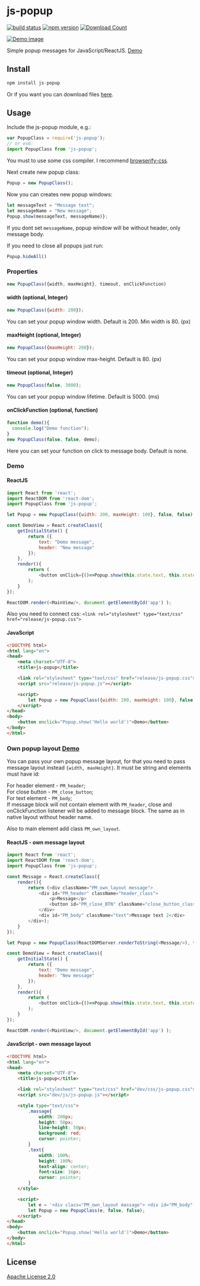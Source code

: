 # js-popup
[![build status](https://travis-ci.org/exelban/js-popup.svg?branch=master)](https://travis-ci.org/exelban/js-popup)
[![npm version](https://badge.fury.io/js/js-popup.svg)](http://www.npmjs.com/package/js-popup)
[![Download Count](https://img.shields.io/npm/dm/js-popup.svg)](http://www.npmjs.com/package/js-popup)

[![Demo image](https://s3.eu-central-1.amazonaws.com/js-popup/js-popup.gif)](https://exelban.github.io/js-popup)

Simple popup messages for JavaScript/ReactJS. [Demo](https://exelban.github.io/js-popup/)

## Install
```javascript
npm install js-popup
```
Or if you want you can download files [here](https://github.com/exelban/js-popup/releases).

## Usage
Include the js-popup module, e.g.:
```javascript
var PopupClass = require('js-popup');
// or es6:
import PopupClass from 'js-popup';
```
You must to use some css compiler.
I recommend [browserify-css](https://github.com/cheton/browserify-css).

Next create new popup class:
```javascript
Popup = new PopupClass();
```

Now you can creates new popup windows:
```javascript
let messageText = "Message text";
let messageName = "New message";
Popup.show(messageText, messageName)};
```
If you dont set ```messageName```, popup window will be without header, only message body.

If you need to close all popups just run:
```javascript
Popup.hideAll()
```

### Properties
 ```javascript
new PopupClass({width, maxHeight}, timeout, onClickFunction)
```

#### width (optional, Integer)
```javascript
new PopupClass({width: 200});
```
You can set your popup window width. Default is 200. Min width is 80. (px)

#### maxHeight (optional, Integer)
```javascript
new PopupClass({maxHeight: 200});
```
You can set your popup window max-height. Default is 80. (px)

#### timeout (optional, Integer)
```javascript
new PopupClass(false, 3000);
```
You can set your popup window lifetime. Default is 5000. (ms)

#### onClickFunction (optional, function)
```javascript
function demo(){
  console.log("Demo function");
}
new PopupClass(false, false, demo);
```
Here you can set your function on click to message body. Default is none.

### Demo
#### ReactJS
```javascript
import React from 'react';
import ReactDOM from 'react-dom';
import PopupClass from 'js-popup';

let Popup = new PopupClass({width: 200, maxHeight: 100}, false, false);

const DemoView = React.createClass({
    getInitialState() {
        return ({
            text: "Demo message",
            header: "New message"
        });
    },
    render(){
        return (
            <button onClick={()=>Popup.show(this.state.text, this.state.header)}>Click me</button>
        );
    }
});

ReactDOM.render(<MainView/>, document.getElementById('app') );
```
Also you need to connect css: ```<link rel="stylesheet" type="text/css" href="release/js-popup.css">```

#### JavaScript
```html
<!DOCTYPE html>
<html lang="en">
<head>
    <meta charset="UTF-8">
    <title>js-popup</title>

    <link rel="stylesheet" type="text/css" href="release/js-popup.css">
    <script src="release/js-popup.js"></script>

    <script>
        let Popup = new PopupClass({width: 200, maxHeight: 100}, false, false);
    </script>
</head>
<body>
    <button onclick="Popup.show('Hello world')">Demo</button>
</body>
</html>
```

### Own popup layout [Demo](https://exelban.github.io/js-popup/own_layout/)
You can pass your own popup message layout, for that you need to pass message layout instead ```{width, maxHeight}```.
It must be string and elements must have id:

For header element - ```PM_header```;<br />
For close button   - ```PM_close_button```;<br />
For text element   - ```PM_body```;<br />
If message block will not contain element with ```PM_header```, close and onClickFunction listener will be added to message block.  The same as in native layout without header name.

Also to main element add class ```PM_own_layout```.

#### ReactJS - own message layout
```javascript
import React from 'react';
import ReactDOM from 'react-dom';
import PopupClass from 'js-popup';

const Message = React.createClass({
    render(){
        return (<div className="PM_own_layout message">
            <div id="PM_header" className="header_class">
                <p>Message</p>
                <button id="PM_close_BTN" className="close_button_class"/>
            </div>
            <div id="PM_body" className="text">Message text 2</div>
        </div>);
    }
});

let Popup = new PopupClass(ReactDOMServer.renderToString(<Message/>), false, false);

const DemoView = React.createClass({
    getInitialState() {
        return ({
            text: "Demo message",
            header: "New message"
        });
    },
    render(){
        return (
            <button onClick={()=>Popup.show(this.state.text, this.state.header)}>Click me</button>
        );
    }
});

ReactDOM.render(<MainView/>, document.getElementById('app') );
```

#### JavaScript - own message layout
```html
<!DOCTYPE html>
<html lang="en">
<head>
    <meta charset="UTF-8">
    <title>js-popup</title>

    <link rel="stylesheet" type="text/css" href="dev/css/js-popup.css">
    <script src="dev/js/js-popup.js"></script>

    <style type="text/css">
        .massage{
            width: 200px;
            height: 50px;
            line-height: 50px;
            background: red;
            cursor: pointer;
        }
        .text{
            width: 100%;
            height: 100%;
            text-align: center;
            font-size: 16px;
            cursor: pointer;
        }
    </style>

    <script>
        let e = '<div class="PM_own_layout massage"> <div id="PM_body" class="text">Message text 2</div> </div>';
        let Popup = new PopupClass(e, false, false);
    </script>
</head>
<body>
    <button onclick="Popup.show('Hello world')">Demo</button>
</body>
</html>
```

## License
[Apache License 2.0](https://github.com/exelban/js-popup/blob/master/LICENSE)
